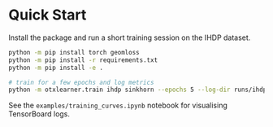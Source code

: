 # Quick Start

Install the package and run a short training session on the IHDP dataset.

```bash
python -m pip install torch geomloss
python -m pip install -r requirements.txt
python -m pip install -e .

# train for a few epochs and log metrics
python -m otxlearner.train ihdp sinkhorn --epochs 5 --log-dir runs/ihdp
```

See the `examples/training_curves.ipynb` notebook for visualising TensorBoard logs.

